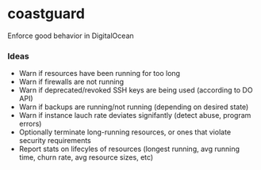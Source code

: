 # coastguard
Enforce good behavior in DigitalOcean

### Ideas
- Warn if resources have been running for too long
- Warn if firewalls are not running
- Warn if deprecated/revoked SSH keys are being used (according to DO API)
- Warn if backups are running/not running (depending on desired state)
- Warn if instance lauch rate deviates signifantly (detect abuse, program errors)
- Optionally terminate long-running resources, or ones that violate security requirements
- Report stats on lifecyles of resources (longest running, avg running time, churn rate, avg resource sizes, etc)

